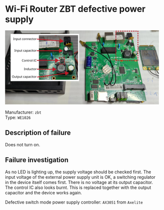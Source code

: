 # Wi-Fi Router ZBT defective power supply

![](figures/overview.png)

Manufacturer: `zbt`     
Type: `WE1026`

## Description of failure
Does not turn on.

## Failure investigation
As no LED is lighting up, the supply voltage should be checked first. 
The input voltage of the external power supply unit is OK, a switching regulator in the device itself comes first. 
There is no voltage at its output capacitor. The control IC also looks burnt. 
This is replaced together with the output capacitor and the device works again.

Defective switch mode power supply controller: `AX3051` from `Axelite`